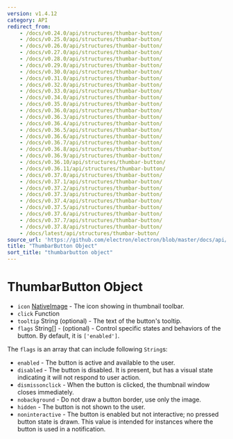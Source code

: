 ```yaml
---
version: v1.4.12
category: API
redirect_from:
    - /docs/v0.24.0/api/structures/thumbar-button/
    - /docs/v0.25.0/api/structures/thumbar-button/
    - /docs/v0.26.0/api/structures/thumbar-button/
    - /docs/v0.27.0/api/structures/thumbar-button/
    - /docs/v0.28.0/api/structures/thumbar-button/
    - /docs/v0.29.0/api/structures/thumbar-button/
    - /docs/v0.30.0/api/structures/thumbar-button/
    - /docs/v0.31.0/api/structures/thumbar-button/
    - /docs/v0.32.0/api/structures/thumbar-button/
    - /docs/v0.33.0/api/structures/thumbar-button/
    - /docs/v0.34.0/api/structures/thumbar-button/
    - /docs/v0.35.0/api/structures/thumbar-button/
    - /docs/v0.36.0/api/structures/thumbar-button/
    - /docs/v0.36.3/api/structures/thumbar-button/
    - /docs/v0.36.4/api/structures/thumbar-button/
    - /docs/v0.36.5/api/structures/thumbar-button/
    - /docs/v0.36.6/api/structures/thumbar-button/
    - /docs/v0.36.7/api/structures/thumbar-button/
    - /docs/v0.36.8/api/structures/thumbar-button/
    - /docs/v0.36.9/api/structures/thumbar-button/
    - /docs/v0.36.10/api/structures/thumbar-button/
    - /docs/v0.36.11/api/structures/thumbar-button/
    - /docs/v0.37.0/api/structures/thumbar-button/
    - /docs/v0.37.1/api/structures/thumbar-button/
    - /docs/v0.37.2/api/structures/thumbar-button/
    - /docs/v0.37.3/api/structures/thumbar-button/
    - /docs/v0.37.4/api/structures/thumbar-button/
    - /docs/v0.37.5/api/structures/thumbar-button/
    - /docs/v0.37.6/api/structures/thumbar-button/
    - /docs/v0.37.7/api/structures/thumbar-button/
    - /docs/v0.37.8/api/structures/thumbar-button/
    - /docs/latest/api/structures/thumbar-button/
source_url: 'https://github.com/electron/electron/blob/master/docs/api/structures/thumbar-button.md'
title: "ThumbarButton Object"
sort_title: "thumbarbutton object"
---
```


# ThumbarButton Object

* `icon` [NativeImage](http://electron.atom.io/docs/native-image) - The icon showing in thumbnail
  toolbar.
* `click` Function
* `tooltip` String (optional) - The text of the button's tooltip.
* `flags` String[] - (optional) - Control specific states and behaviors of the
  button. By default, it is `['enabled']`.

The `flags` is an array that can include following `String`s:

* `enabled` - The button is active and available to the user.
* `disabled` - The button is disabled. It is present, but has a visual state
  indicating it will not respond to user action.
* `dismissonclick` - When the button is clicked, the thumbnail window closes
  immediately.
* `nobackground` - Do not draw a button border, use only the image.
* `hidden` - The button is not shown to the user.
* `noninteractive` - The button is enabled but not interactive; no pressed
  button state is drawn. This value is intended for instances where the button
  is used in a notification.
